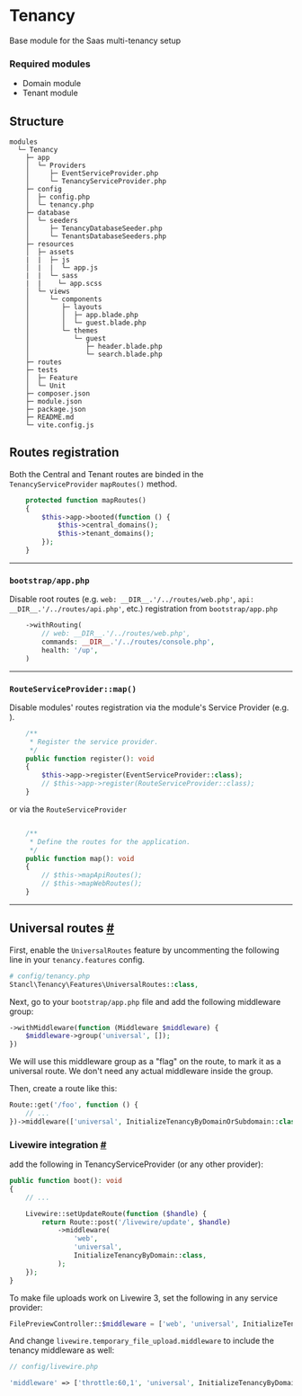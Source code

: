 # Tenancy
Base module for the Saas multi-tenancy setup

### Required modules
- Domain module
- Tenant module

## Structure
```
modules
  └─ Tenancy
    ├─ app
    │  └─ Providers
    │     ├─ EventServiceProvider.php
    │     └─ TenancyServiceProvider.php
    ├─ config
    │  ├─ config.php
    │  └─ tenancy.php
    ├─ database
    │  └─ seeders
    │     ├─ TenancyDatabaseSeeder.php
    │     └─ TenantsDatabaseSeeders.php
    ├─ resources
    │  ├─ assets
    |  |  ├─ js
    │  |  |  └─ app.js
    |  |  └─ sass
    |  |    └─ app.scss
    │  └─ views
    │     └─ components
    │        ├─ layouts
    │        │  ├─ app.blade.php
    │        │  └─ guest.blade.php
    │        └─ themes
    │           └─ guest
    │              ├─ header.blade.php
    │              └─ search.blade.php
    ├─ routes
    ├─ tests
    │  ├─ Feature
    │  └─ Unit
    ├─ composer.json
    ├─ module.json
    ├─ package.json
    ├─ README.md
    └─ vite.config.js
```

## Routes registration

Both the Central and Tenant routes are binded in the `TenancyServiceProvider` `mapRoutes()` method.
```php
    protected function mapRoutes()
    {
        $this->app->booted(function () {
            $this->central_domains();
            $this->tenant_domains();
        });
    }
```
---

### `bootstrap/app.php`
Disable root routes (e.g. `web: __DIR__.'/../routes/web.php'`, `api: __DIR__.'/../routes/api.php'`, etc.) registration from `bootstrap/app.php`
```php
    ->withRouting(
        // web: __DIR__.'/../routes/web.php',
        commands: __DIR__.'/../routes/console.php',
        health: '/up',
    )
```
---

### `RouteServiceProvider::map()`
Disable modules' routes registration via the module's Service Provider (e.g. ).
```php
    /**
     * Register the service provider.
     */
    public function register(): void
    {
        $this->app->register(EventServiceProvider::class);
        // $this->app->register(RouteServiceProvider::class);
    }
```
or via the `RouteServiceProvider`
```php

    /**
     * Define the routes for the application.
     */
    public function map(): void
    {
        // $this->mapApiRoutes();
        // $this->mapWebRoutes();
    }
```
---

## Universal routes [#](https://tenancyforlaravel.com/docs/v3/features/universal-routes)
First, enable the `UniversalRoutes` feature by uncommenting the following line in your `tenancy.features` config.
```php
# config/tenancy.php
Stancl\Tenancy\Features\UniversalRoutes::class,
```

Next, go to your `bootstrap/app.php` file and add the following middleware group:
```php
->withMiddleware(function (Middleware $middleware) {
    $middleware->group('universal', []);
})
```

We will use this middleware group as a "flag" on the route, to mark it as a universal route. We don't need any actual middleware inside the group.

Then, create a route like this:
```php
Route::get('/foo', function () {
    // ...
})->middleware(['universal', InitializeTenancyByDomainOrSubdomain::class]);
```

### Livewire integration [#](https://tenancyforlaravel.com/docs/v3/integrations/livewire/)

add the following in TenancyServiceProvider (or any other provider):
```php
public function boot(): void
{
    // ...

    Livewire::setUpdateRoute(function ($handle) {
        return Route::post('/livewire/update', $handle)
            ->middleware(
                'web',
                'universal',
                InitializeTenancyByDomain::class,
            );
    });
}
```

To make file uploads work on Livewire 3, set the following in any service provider:
```php
FilePreviewController::$middleware = ['web', 'universal', InitializeTenancyByDomain::class];
```

And change `livewire.temporary_file_upload.middleware` to include the tenancy middleware as well:
```php
// config/livewire.php

'middleware' => ['throttle:60,1', 'universal', InitializeTenancyByDomain::class],
```
